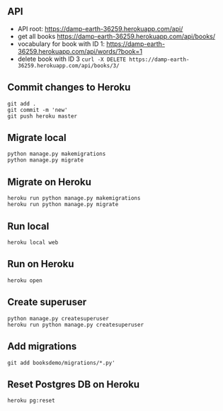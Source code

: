 ## API

 - API root: https://damp-earth-36259.herokuapp.com/api/
 - get all books https://damp-earth-36259.herokuapp.com/api/books/
 - vocabulary for book with ID 1: https://damp-earth-36259.herokuapp.com/api/words/?book=1
 - delete book with ID 3 `curl -X DELETE https://damp-earth-36259.herokuapp.com/api/books/3/`
 

## 

## Commit changes to Heroku

    git add .
    git commit -m 'new'
    git push heroku master

## Migrate local

    python manage.py makemigrations
    python manage.py migrate

## Migrate on Heroku

    heroku run python manage.py makemigrations
    heroku run python manage.py migrate

## Run local

    heroku local web

## Run on Heroku

    heroku open

## Create superuser

    python manage.py createsuperuser
    heroku run python manage.py createsuperuser

## Add migrations

    git add booksdemo/migrations/*.py'
    
## Reset Postgres DB on Heroku

    heroku pg:reset
